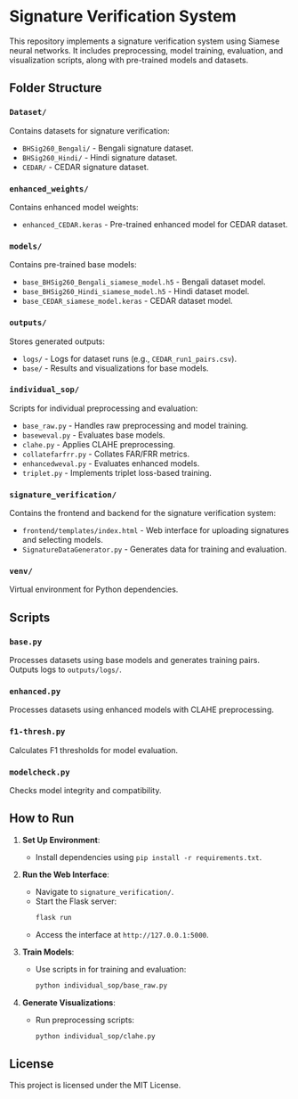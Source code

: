 # Signature Verification System

This repository implements a signature verification system using Siamese neural networks. It includes preprocessing, model training, evaluation, and visualization scripts, along with pre-trained models and datasets.

## Folder Structure

### `Dataset/`
Contains datasets for signature verification:
- `BHSig260_Bengali/` - Bengali signature dataset.
- `BHSig260_Hindi/` - Hindi signature dataset.
- `CEDAR/` - CEDAR signature dataset.

### `enhanced_weights/`
Contains enhanced model weights:
- `enhanced_CEDAR.keras` - Pre-trained enhanced model for CEDAR dataset.

### `models/`
Contains pre-trained base models:
- `base_BHSig260_Bengali_siamese_model.h5` - Bengali dataset model.
- `base_BHSig260_Hindi_siamese_model.h5` - Hindi dataset model.
- `base_CEDAR_siamese_model.keras` - CEDAR dataset model.

### `outputs/`
Stores generated outputs:
- `logs/` - Logs for dataset runs (e.g., `CEDAR_run1_pairs.csv`).
- `base/` - Results and visualizations for base models.

### `individual_sop/`
Scripts for individual preprocessing and evaluation:
- `base_raw.py` - Handles raw preprocessing and model training.
- `baseweval.py` - Evaluates base models.
- `clahe.py` - Applies CLAHE preprocessing.
- `collatefarfrr.py` - Collates FAR/FRR metrics.
- `enhancedweval.py` - Evaluates enhanced models.
- `triplet.py` - Implements triplet loss-based training.

### `signature_verification/`
Contains the frontend and backend for the signature verification system:
- `frontend/templates/index.html` - Web interface for uploading signatures and selecting models.
- `SignatureDataGenerator.py` - Generates data for training and evaluation.

### `venv/`
Virtual environment for Python dependencies.

## Scripts

### `base.py`
Processes datasets using base models and generates training pairs. Outputs logs to `outputs/logs/`.

### `enhanced.py`
Processes datasets using enhanced models with CLAHE preprocessing.

### `f1-thresh.py`
Calculates F1 thresholds for model evaluation.

### `modelcheck.py`
Checks model integrity and compatibility.

## How to Run

1. **Set Up Environment**:
   - Install dependencies using `pip install -r requirements.txt`.

2. **Run the Web Interface**:
   - Navigate to `signature_verification/`.
   - Start the Flask server:
     ```sh
     flask run
     ```
   - Access the interface at `http://127.0.0.1:5000`.

3. **Train Models**:
   - Use scripts in  for training and evaluation:
     ```sh
     python individual_sop/base_raw.py
     ```

4. **Generate Visualizations**:
   - Run preprocessing scripts:
     ```sh
     python individual_sop/clahe.py
     ```

## License
This project is licensed under the MIT License.
